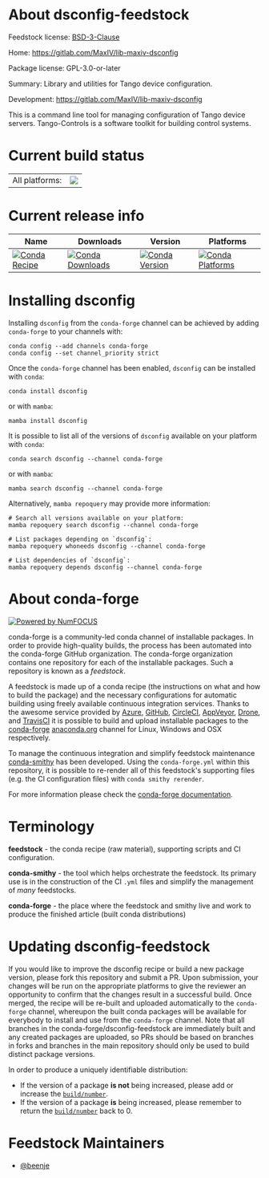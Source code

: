 About dsconfig-feedstock
========================

Feedstock license: [BSD-3-Clause](https://github.com/conda-forge/dsconfig-feedstock/blob/main/LICENSE.txt)

Home: https://gitlab.com/MaxIV/lib-maxiv-dsconfig

Package license: GPL-3.0-or-later

Summary: Library and utilities for Tango device configuration.

Development: https://gitlab.com/MaxIV/lib-maxiv-dsconfig

This is a command line tool for managing configuration of Tango device servers.
Tango-Controls is a software toolkit for building control systems.


Current build status
====================


<table><tr><td>All platforms:</td>
    <td>
      <a href="https://dev.azure.com/conda-forge/feedstock-builds/_build/latest?definitionId=13501&branchName=main">
        <img src="https://dev.azure.com/conda-forge/feedstock-builds/_apis/build/status/dsconfig-feedstock?branchName=main">
      </a>
    </td>
  </tr>
</table>

Current release info
====================

| Name | Downloads | Version | Platforms |
| --- | --- | --- | --- |
| [![Conda Recipe](https://img.shields.io/badge/recipe-dsconfig-green.svg)](https://anaconda.org/conda-forge/dsconfig) | [![Conda Downloads](https://img.shields.io/conda/dn/conda-forge/dsconfig.svg)](https://anaconda.org/conda-forge/dsconfig) | [![Conda Version](https://img.shields.io/conda/vn/conda-forge/dsconfig.svg)](https://anaconda.org/conda-forge/dsconfig) | [![Conda Platforms](https://img.shields.io/conda/pn/conda-forge/dsconfig.svg)](https://anaconda.org/conda-forge/dsconfig) |

Installing dsconfig
===================

Installing `dsconfig` from the `conda-forge` channel can be achieved by adding `conda-forge` to your channels with:

```
conda config --add channels conda-forge
conda config --set channel_priority strict
```

Once the `conda-forge` channel has been enabled, `dsconfig` can be installed with `conda`:

```
conda install dsconfig
```

or with `mamba`:

```
mamba install dsconfig
```

It is possible to list all of the versions of `dsconfig` available on your platform with `conda`:

```
conda search dsconfig --channel conda-forge
```

or with `mamba`:

```
mamba search dsconfig --channel conda-forge
```

Alternatively, `mamba repoquery` may provide more information:

```
# Search all versions available on your platform:
mamba repoquery search dsconfig --channel conda-forge

# List packages depending on `dsconfig`:
mamba repoquery whoneeds dsconfig --channel conda-forge

# List dependencies of `dsconfig`:
mamba repoquery depends dsconfig --channel conda-forge
```


About conda-forge
=================

[![Powered by
NumFOCUS](https://img.shields.io/badge/powered%20by-NumFOCUS-orange.svg?style=flat&colorA=E1523D&colorB=007D8A)](https://numfocus.org)

conda-forge is a community-led conda channel of installable packages.
In order to provide high-quality builds, the process has been automated into the
conda-forge GitHub organization. The conda-forge organization contains one repository
for each of the installable packages. Such a repository is known as a *feedstock*.

A feedstock is made up of a conda recipe (the instructions on what and how to build
the package) and the necessary configurations for automatic building using freely
available continuous integration services. Thanks to the awesome service provided by
[Azure](https://azure.microsoft.com/en-us/services/devops/), [GitHub](https://github.com/),
[CircleCI](https://circleci.com/), [AppVeyor](https://www.appveyor.com/),
[Drone](https://cloud.drone.io/welcome), and [TravisCI](https://travis-ci.com/)
it is possible to build and upload installable packages to the
[conda-forge](https://anaconda.org/conda-forge) [anaconda.org](https://anaconda.org/)
channel for Linux, Windows and OSX respectively.

To manage the continuous integration and simplify feedstock maintenance
[conda-smithy](https://github.com/conda-forge/conda-smithy) has been developed.
Using the ``conda-forge.yml`` within this repository, it is possible to re-render all of
this feedstock's supporting files (e.g. the CI configuration files) with ``conda smithy rerender``.

For more information please check the [conda-forge documentation](https://conda-forge.org/docs/).

Terminology
===========

**feedstock** - the conda recipe (raw material), supporting scripts and CI configuration.

**conda-smithy** - the tool which helps orchestrate the feedstock.
                   Its primary use is in the construction of the CI ``.yml`` files
                   and simplify the management of *many* feedstocks.

**conda-forge** - the place where the feedstock and smithy live and work to
                  produce the finished article (built conda distributions)


Updating dsconfig-feedstock
===========================

If you would like to improve the dsconfig recipe or build a new
package version, please fork this repository and submit a PR. Upon submission,
your changes will be run on the appropriate platforms to give the reviewer an
opportunity to confirm that the changes result in a successful build. Once
merged, the recipe will be re-built and uploaded automatically to the
`conda-forge` channel, whereupon the built conda packages will be available for
everybody to install and use from the `conda-forge` channel.
Note that all branches in the conda-forge/dsconfig-feedstock are
immediately built and any created packages are uploaded, so PRs should be based
on branches in forks and branches in the main repository should only be used to
build distinct package versions.

In order to produce a uniquely identifiable distribution:
 * If the version of a package **is not** being increased, please add or increase
   the [``build/number``](https://docs.conda.io/projects/conda-build/en/latest/resources/define-metadata.html#build-number-and-string).
 * If the version of a package **is** being increased, please remember to return
   the [``build/number``](https://docs.conda.io/projects/conda-build/en/latest/resources/define-metadata.html#build-number-and-string)
   back to 0.

Feedstock Maintainers
=====================

* [@beenje](https://github.com/beenje/)

